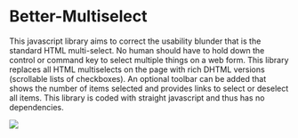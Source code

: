 # Better-Multiselect

This javascript library aims to correct the usability blunder that is the standard HTML multi-select.
No human should have to hold down the control or command key to select multiple things on a web form.
This library replaces all HTML multiselects on the page with rich DHTML versions (scrollable lists of checkboxes).
An optional toolbar can be added that shows the number of items selected and provides links to select or deselect
all items.  This library is coded with straight javascript and thus has no dependencies.

<img src="https://raw.github.com/felafelwaffle/Better-Multiselect/master/demo_screen_shot.png"/>
